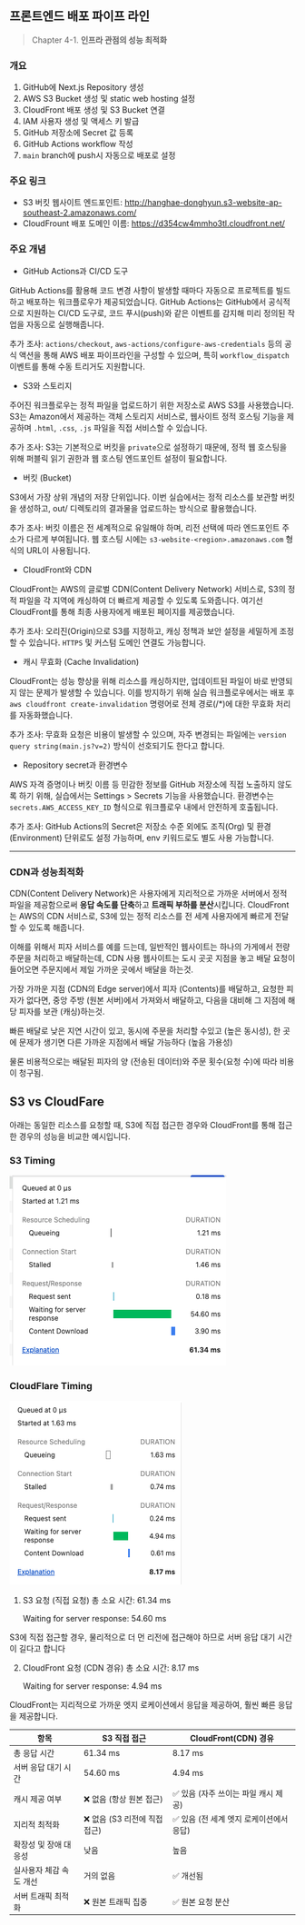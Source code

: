## 프론트엔드 배포 파이프 라인

> Chapter 4-1. **인프라 관점의 성능 최적화**

### 개요

1. GitHub에 Next.js Repository 생성
2. AWS S3 Bucket 생성 및 static web hosting 설정
3. CloudFront 배포 생성 및 S3 Bucket 연결
4. IAM 사용자 생성 및 액세스 키 발급
5. GitHub 저장소에 Secret 값 등록
6. GitHub Actions workflow 작성
7. `main` branch에 push시 자동으로 배포로 설정

### 주요 링크

- S3 버킷 웹사이트 엔드포인트: http://hanghae-donghyun.s3-website-ap-southeast-2.amazonaws.com/
- CloudFrount 배포 도메인 이름: https://d354cw4mmho3tl.cloudfront.net/

### 주요 개념

- GitHub Actions과 CI/CD 도구

GitHub Actions를 활용해 코드 변경 사항이 발생할 때마다 자동으로 프로젝트를 빌드하고 배포하는 워크플로우가 제공되었습니다. GitHub Actions는 GitHub에서 공식적으로 지원하는 CI/CD
도구로, 코드 푸시(push)와 같은 이벤트를 감지해 미리 정의된 작업을 자동으로 실행해줍니다.

추가 조사: `actions/checkout`, `aws-actions/configure-aws-credentials` 등의 공식 액션을 통해 AWS 배포 파이프라인을 구성할 수 있으며, 특히
`workflow_dispatch` 이벤트를 통해 수동 트리거도 지원합니다.

- S3와 스토리지

주어진 워크플로우는 정적 파일을 업로드하기 위한 저장소로 AWS S3를 사용했습니다. S3는 Amazon에서 제공하는 객체 스토리지 서비스로, 웹사이트 정적 호스팅 기능을 제공하며 `.html`, `.css`, `.js` 파일을 직접
서비스할 수 있습니다.

추가 조사: S3는 기본적으로 버킷을 `private`으로 설정하기 때문에, 정적 웹 호스팅을 위해 퍼블릭 읽기 권한과 웹 호스팅 엔드포인트 설정이 필요합니다.

- 버킷 (Bucket)

S3에서 가장 상위 개념의 저장 단위입니다. 이번 실습에서는 정적 리소스를 보관할 버킷을 생성하고, out/ 디렉토리의 결과물을 업로드하는 방식으로 활용했습니다.

추가 조사: 버킷 이름은 전 세계적으로 유일해야 하며, 리전 선택에 따라 엔드포인트 주소가 다르게 부여됩니다. 웹 호스팅 시에는 `s3-website-<region>.amazonaws.com` 형식의 URL이
사용됩니다.

- CloudFront와 CDN

CloudFront는 AWS의 글로벌 CDN(Content Delivery Network) 서비스로, S3의 정적 파일을 각 지역에 캐싱하여 더 빠르게 제공할 수 있도록 도와줍니다. 여기선 CloudFront를
통해 최종 사용자에게 배포된 페이지를 제공했습니다.

추가 조사: 오리진(Origin)으로 S3를 지정하고, 캐싱 정책과 보안 설정을 세밀하게 조정할 수 있습니다. `HTTPS` 및 커스텀 도메인 연결도 가능합니다.

- 캐시 무효화 (Cache Invalidation)

CloudFront는 성능 향상을 위해 리소스를 캐싱하지만, 업데이트된 파일이 바로 반영되지 않는 문제가 발생할 수 있습니다. 이를 방지하기 위해 실습 워크플로우에서는 배포 후 `aws cloudfront
create-invalidation` 명령어로 전체 경로(/*)에 대한 무효화 처리를 자동화했습니다.

추가 조사: 무효화 요청은 비용이 발생할 수 있으며, 자주 변경되는 파일에는 `version query string(main.js?v=2)` 방식이 선호되기도 한다고 합니다.

- Repository secret과 환경변수

AWS 자격 증명이나 버킷 이름 등 민감한 정보를 GitHub 저장소에 직접 노출하지 않도록 하기 위해, 실습에서는 Settings > Secrets 기능을 사용했습니다. 환경변수는
`secrets.AWS_ACCESS_KEY_ID` 형식으로 워크플로우 내에서 안전하게 호출됩니다.

추가 조사: GitHub Actions의 Secret은 저장소 수준 외에도 조직(Org) 및 환경(Environment) 단위로도 설정 가능하며, env 키워드로도 별도 사용 가능합니다.


---

### CDN과 성능최적화

CDN(Content Delivery Network)은 사용자에게 지리적으로 가까운 서버에서 정적 파일을 제공함으로써 **응답 속도를 단축**하고 **트래픽 부하를 분산**시킵니다. CloudFront는 AWS의
CDN 서비스로, S3에 있는 정적 리소스를 전 세계 사용자에게 빠르게 전달할 수 있도록 해줍니다.

이해를 위해서 피자 서비스를 예를 드는데,
일반적인 웹사이트는 하나의 가게에서 전량 주문을 처리하고 배달하는데, CDN 사용 웹사이트는 도시 곳곳 지점을 놓고 배달 요청이 들어오면 주문지에서 제일 가까운 곳에서 배달을 하는것.

가장 가까운 지점 (CDN의 Edge server)에서 피자 (Contents)를 배달하고, 요청한 피자가 없다면, 중앙 주방 (원본 서버)에서 가져와서 배달하고, 다음을 대비해 그 지점에 해당 피자를 보관 (캐싱)하는것.

빠른 배달로 낮은 지연 시간이 있고, 동시에 주문을 처리할 수있고 (높은 동시성), 한 곳에 문제가 생기면 다른 가까운 지점에서 배달 가능하다 (높음 가용성)

물론 비용적으로는 배달된 피자의 양 (전송된 데이터)와 주문 횟수(요청 수)에 따라 비용이 청구됨.

## S3 vs CloudFare

아래는 동일한 리소스를 요청할 때, S3에 직접 접근한 경우와 CloudFront를 통해 접근한 경우의 성능을 비교한 예시입니다.

### S3 Timing
![s3_timing.png](src/app/s3_timing.png)

### CloudFlare Timing
![cloudfare_timing.png](src/app/cloudfare_timing.png)

1. S3 요청 (직접 요청)
  총 소요 시간: 61.34 ms 

    Waiting for server response: 54.60 ms

S3에 직접 접근할 경우, 물리적으로 더 먼 리전에 접근해야 하므로 서버 응답 대기 시간이 길다고 합니다

2. CloudFront 요청 (CDN 경유)
    총 소요 시간: 8.17 ms
    
    Waiting for server response: 4.94 ms

CloudFront는 지리적으로 가까운 엣지 로케이션에서 응답을 제공하여, 훨씬 빠른 응답을 제공합니다.

| 항목            | S3 직접 접근            | CloudFront(CDN) 경유       |
| ------------- | ------------------- | ------------------------ |
| 총 응답 시간       | 61.34 ms            | 8.17 ms                  |
| 서버 응답 대기 시간   | 54.60 ms            | 4.94 ms                  |
| 캐시 제공 여부      | ❌ 없음 (항상 원본 접근)     | ✅ 있음 (자주 쓰이는 파일 캐시 제공)   |
| 지리적 최적화       | ❌ 없음 (S3 리전에 직접 접근) | ✅ 있음 (전 세계 엣지 로케이션에서 응답) |
| 확장성 및 장애 대응성  | 낮음                  | 높음                       |
| 실사용자 체감 속도 개선 | 거의 없음               | ✅ 개선됨                    |
| 서버 트래픽 최적화    | ❌ 원본 트래픽 집중         | ✅ 원본 요청 분산               |
